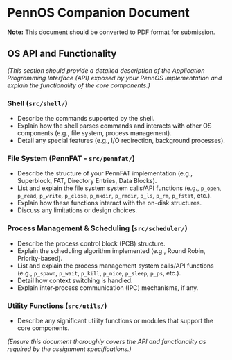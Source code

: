 # PennOS Companion Document

**Note:** This document should be converted to PDF format for submission.

## OS API and Functionality

*(This section should provide a detailed description of the Application Programming Interface (API) exposed by your PennOS implementation and explain the functionality of the core components.)*

### Shell (`src/shell/`)

*   Describe the commands supported by the shell.
*   Explain how the shell parses commands and interacts with other OS components (e.g., file system, process management).
*   Detail any special features (e.g., I/O redirection, background processes).

### File System (PennFAT - `src/pennfat/`)

*   Describe the structure of your PennFAT implementation (e.g., Superblock, FAT, Directory Entries, Data Blocks).
*   List and explain the file system system calls/API functions (e.g., `p_open`, `p_read`, `p_write`, `p_close`, `p_mkdir`, `p_rmdir`, `p_ls`, `p_rm`, `p_fstat`, etc.).
*   Explain how these functions interact with the on-disk structures.
*   Discuss any limitations or design choices.

### Process Management & Scheduling (`src/scheduler/`)

*   Describe the process control block (PCB) structure.
*   Explain the scheduling algorithm implemented (e.g., Round Robin, Priority-based).
*   List and explain the process management system calls/API functions (e.g., `p_spawn`, `p_wait`, `p_kill`, `p_nice`, `p_sleep`, `p_ps`, etc.).
*   Detail how context switching is handled.
*   Explain inter-process communication (IPC) mechanisms, if any.

### Utility Functions (`src/utils/`)

*   Describe any significant utility functions or modules that support the core components.

*(Ensure this document thoroughly covers the API and functionality as required by the assignment specifications.)* 